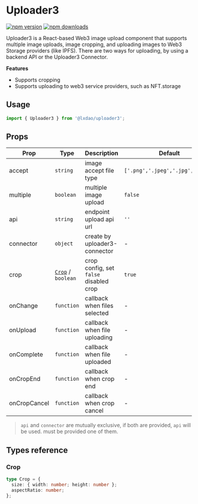 # Uploader3

[![npm version](https://badge.fury.io/js/%40lxdao%2Fuploader3.svg)](https://badge.fury.io/js/%40lxdao%2Fuploader3)
[![npm downloads](https://img.shields.io/npm/dm/%40lxdao%2Fuploader3.svg)](https://www.npmjs.com/package/%40lxdao%2Fuploader3)

Uploader3 is a React-based Web3 image upload component that supports multiple image uploads, image cropping, and uploading images to Web3 Storage providers (like IPFS). There are two ways for uploading, by using a backend API or the Uploader3 Connector.

**Features**

- Supports cropping
- Supports uploading to web3 service providers, such as NFT.storage

## Usage

```js copy
import { Uploader3 } from '@lxdao/uploader3';
```

## Props

| Prop         | Type                        | Description                            | Default                          |
| ------------ | --------------------------- | -------------------------------------- | -------------------------------- |
| accept       | `string`                    | image accept file type                 | `['.png','.jpeg','.jpg','.gif']` |
| multiple     | `boolean`                   | multiple image upload                  | `false`                          |
| api          | `string`                    | endpoint upload api url                | `''`                             |
| connector    | `object`                    | create by uploader3-connector          | -                                |
| crop         | [`Crop`](#crop) / `boolean` | crop config, set `false` disabled crop | `true`                           |
| onChange     | `function`                  | callback when files selected           | -                                |
| onUpload     | `function`                  | callback when file uploading           | -                                |
| onComplete   | `function`                  | callback when file uploaded            | -                                |
| onCropEnd    | `function`                  | callback when crop end                 | -                                |
| onCropCancel | `function`                  | callback when crop cancel              | -                                |

> `api` and `connector` are mutually exclusive, if both are provided, `api` will be used. must be provided one of them.

## Types reference

### Crop

```ts
type Crop = {
  size: { width: number; height: number };
  aspectRatio: number;
};
```
